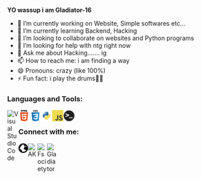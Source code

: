 


**YO wassup i am Gladiator-16** 


- 🔭 I’m currently working on Website, Simple softwares etc...
- 🌱 I’m currently learning Backend, Hacking
- 👯 I’m looking to collaborate on websites and Python programs
- 🤔 I’m looking for help with ntg right now
- 💬 Ask me about Hacking....... ig
- 📫 How to reach me: i am finding a way 
- 😄 Pronouns: crazy (like 100%)
- ⚡ Fun fact: i play the drums🥁🥁


### Languages and Tools:
<img align="left" alt="Visual Studio Code" width="26px" src="https://cdn.jsdelivr.net/npm/simple-icons@3.6.1/icons/atom.svg" />
<img align="left" alt="HTML5" width="26px" src="https://raw.githubusercontent.com/github/explore/80688e429a7d4ef2fca1e82350fe8e3517d3494d/topics/html/html.png" />
<img align="left" alt="CSS3" width="26px" src="https://raw.githubusercontent.com/github/explore/80688e429a7d4ef2fca1e82350fe8e3517d3494d/topics/css/css.png" />

<img align="left" alt="Python" width="26px" src="https://raw.githubusercontent.com/github/explore/80688e429a7d4ef2fca1e82350fe8e3517d3494d/topics/python/python.png" />
<img align="left" alt="JavaScript" width="26px" src="https://raw.githubusercontent.com/github/explore/80688e429a7d4ef2fca1e82350fe8e3517d3494d/topics/javascript/javascript.png" />



<img align="left" alt="Terminal" width="26px" src="https://raw.githubusercontent.com/github/explore/80688e429a7d4ef2fca1e82350fe8e3517d3494d/topics/terminal/terminal.png" />
<br />

### Connect with me:

[<img align="left" alt="Portfolio" width="22px" src="https://raw.githubusercontent.com/iconic/open-iconic/master/svg/globe.svg" />](https://gladiator-16.netlify.app/)
[<img align="left" alt="AK" width="22px" src="https://cdn.jsdelivr.net/npm/simple-icons@3.6.1/icons/codepen.svg" />](https://codepen.io/gladiator-16)
[<img align="left" alt="Fsociety" width="22px" src="https://cdn.jsdelivr.net/npm/simple-icons@v3/icons/instagram.svg" />](https://www.instagram.com/mynamejeff_16/)
[<img align="left" alt="Gladiator" width="22px" src="https://cdn.jsdelivr.net/npm/simple-icons@3.6.1/icons/youtube.svg" />](https://www.youtube.com/channel/UC1Kv_EkQ3a3UftllKCBjG0A?view_as=subscriber)
<br />
